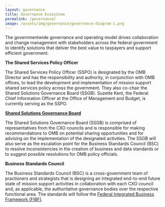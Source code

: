```yaml
---
layout: governance
title: Governance Ecosystem
permalink: /governance/
image: /assets/img/governance/governance-diagram-1.png
---
```

The governmentwide governance and operating model drives collaboration and change management with stakeholders across the federal government to identify solutions that deliver the best value to taxpayers and support efficient government.

**The Shared Services Policy Officer**

The Shared Services Policy Officer (SSPO) is designated by the OMB Director and has the responsibility and authority, in conjunction with OMB offices, to lead the development and implementation of mission support shared services policy across the government.  They also co-chair the Shared Solutions Governance Board (SSGB). Suzette Kent, the Federal Chief Information Officer at the Office of Management and Budget, is currently serving as the SSPO.

**[Shared Solutions Governance Board](../ssgb)**

The Shared Solutions Governance Board (SSGB) is comprised of representatives from the CXO councils and is responsible for making recommendations to OMB on potential sharing opportunities and for advising on the implementation of the designated activities.  The SSGB will also serve as the escalation point for the Business Standards Council (BSC) to resolve inconsistencies in the creation of business and data standards or to suggest possible resolutions for OMB policy officials.

**Business Standards Council**

The Business Standards Council (BSC) is a cross-government team of practioners and strategists that is designing an integrated end-to-end future state of mission support activities in collaboration with each CXO council and, as applicable, the authoritative governance bodies over the respective functional area. The standards will follow the [Federal Integrated Business Framework (FIBF)](../fibf).


